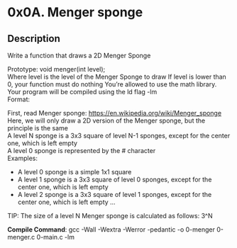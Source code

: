 # 0x0A. Menger sponge

## Description

Write a function that draws a 2D Menger Sponge

Prototype: void menger(int level);\
Where level is the level of the Menger Sponge to draw
If level is lower than 0, your function must do nothing
You’re allowed to use the math library. Your program will be compiled using the ld flag -lm\
Format:

First, read Menger sponge: https://en.wikipedia.org/wiki/Menger_sponge \
Here, we will only draw a 2D version of the Menger sponge, but the principle is the same\
A level N sponge is a 3x3 square of level N-1 sponges, except for the center one, which is left empty\
A level 0 sponge is represented by the # character\
Examples:
 - A level 0 sponge is a simple 1x1 square
 - A level 1 sponge is a 3x3 square of level 0 sponges, except for the center one, which is left empty
 - A level 2 sponge is a 3x3 square of level 1 sponges, except for the center one, which is left empty
…

TIP: The size of a level N Menger sponge is calculated as follows: 3^N

**Compile Command**: gcc -Wall -Wextra -Werror -pedantic -o 0-menger 0-menger.c 0-main.c -lm
